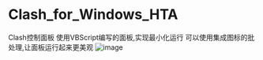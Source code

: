 # Clash_for_Windows_HTA
Clash控制面板
使用VBScript编写的面板,实现最小化运行
可以使用集成图标的批处理,让面板运行起来更美观
![image](https://github.com/Amaury-GitHub/Clash_for_Windows_HTA/README_IMG/无标题.png)
